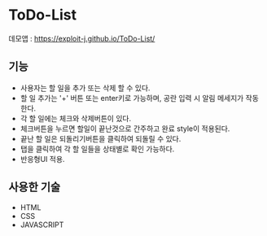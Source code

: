 # ToDo-List
데모앱 : https://exploit-j.github.io/ToDo-List/

## 기능
* 사용자는 할 일을 추가 또는 삭제 할 수 있다.
* 할 일 추가는 '+' 버튼 또는 enter키로 가능하며, 공란 입력 시 알림 메세지가 작동한다.
* 각 할 일에는 체크와 삭제버튼이 있다.
* 체크버튼을 누르면 할일이 끝난것으로 간주하고 완료 style이 적용된다.
* 끝난 할 일은 되돌리기버튼을 클릭하여 되돌릴 수 있다.
* 탭을 클릭하여 각 할 일들을 상태별로 확인 가능하다.
* 반응형UI 적용.

## 사용한 기술
* HTML
* CSS
* JAVASCRIPT
